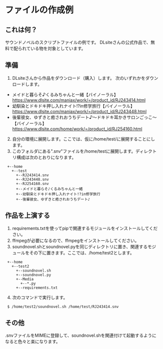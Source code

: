 # ファイルの作成例
## これは何？
サウンドノベルのスクリプトファイルの例です。
DLsiteさんの公式作品で、無料で配られている物を対象としています。

## 準備
1. DLsiteさんから作品をダウンロード（購入）します。
次のいずれかをダウンロードします。
- メイドと暮らそ♪くるみちゃんと一緒【バイノーラル】 https://www.dlsite.com/maniax/work/=/product_id/RJ243414.html
- 幼馴染とドキドキ押し入れナイト!?in修学旅行【バイノーラル】https://www.dlsite.com/maniax/work/=/product_id/RJ243448.html
- 後輩彼女、ゆずきと癒されおうちデート♪～ドキドキ耳かきサロンごっこ～【バイノーラル】https://www.dlsite.com/home/work/=/product_id/RJ254160.html
2. 自分の環境に展開します。ここでは、仮に/home/test/に展開することにします。
3. このフォルダにある".snv"ファイルを/home/testに展開します。ディレクトリ構成は次のとおりになります。
```
 +--home
   +--test
     +--RJ243414.snv
     +--RJ243448.snv
     +--RJ254160.snv
     +--メイドと暮らそ♪くるみちゃんと一緒
     +--幼馴染とドキドキ押し入れナイト!?in修学旅行
     +--後輩彼女、ゆずきと癒されおうちデート♪
```

## 作品を上演する
1. requirements.txtを使ってpipで関連するモジュールをインストールしてください。
2. ffmpegが必要になるので、ffmpegをインストールしてください。
3. soundnovel.shとsoundnovel.pyを同じディレクトリに置き、関連するモジュールをその下に置きます。ここでは、/home/test2とします。
```
 +--home
   +--test2
     +--soundnovel.sh
     +--soundnovel.py
     +--Media
       +--*.py
     +--requirements.txt
```
4. 次のコマンドで実行します。
```
 $ /home/test2/soundnovel.sh /home/test/RJ243414.snv
```

## その他
.snvファイルをMIMEに登録して、soundnovel.shを関連付けて起動するようになると色々と楽になります。
